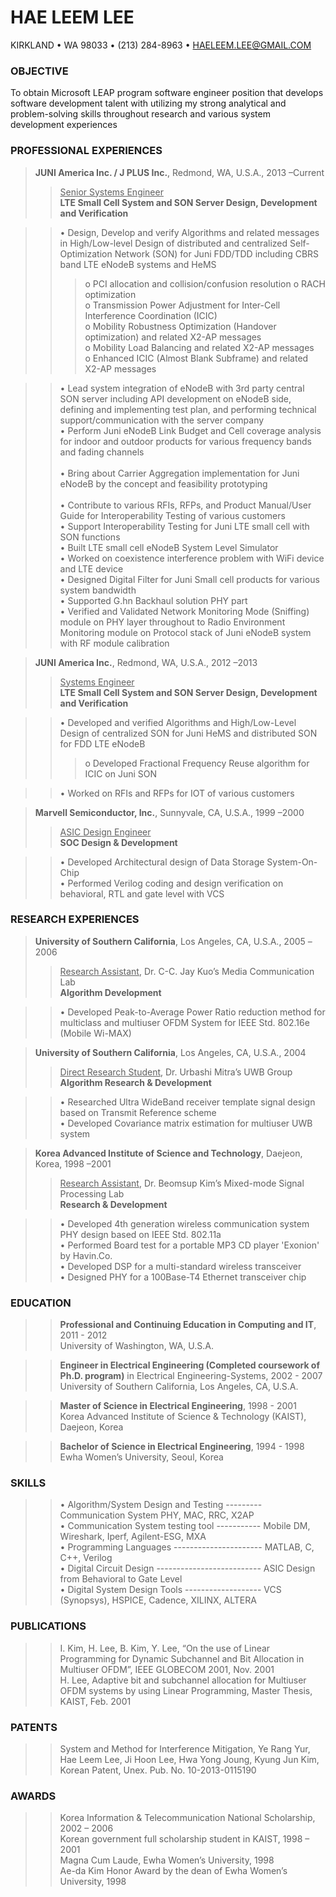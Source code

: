 HAE LEEM LEE
========================================================================
KIRKLAND • WA 98033 • (213) 284-8963 • HAELEEM.LEE@GMAIL.COM

### OBJECTIVE

To obtain Microsoft LEAP program software engineer position that develops software development talent with utilizing my strong analytical and problem-solving skills throughout research and various system development experiences
 
### PROFESSIONAL EXPERIENCES

>**JUNI America Inc. / J PLUS Inc.**,
>Redmond, WA, U.S.A.,                          2013 –Current  
>><u>Senior Systems Engineer</u>  
>>**LTE Small Cell System and SON Server Design, Development and Verification**

>>• Design, Develop and verify Algorithms and related messages in High/Low-level Design of distributed and centralized Self-Optimization Network (SON) for Juni FDD/TDD including CBRS band LTE eNodeB systems and HeMS
>>>o PCI allocation and collision/confusion resolution
  o RACH optimization  
  o Transmission Power Adjustment for Inter-Cell Interference Coordination (ICIC)  
  o Mobility Robustness Optimization (Handover optimization) and related X2-AP messages  
  o Mobility Load Balancing and related X2-AP messages  
  o Enhanced ICIC (Almost Blank Subframe) and related X2-AP messages
  
>>• Lead system integration of eNodeB with 3rd party central SON server including API development on eNodeB side, defining and implementing test plan, and performing technical support/communication with the server company  
• Perform Juni eNodeB Link Budget and Cell coverage analysis for indoor and outdoor products for various frequency bands and fading channels<br>	 
• Bring about Carrier Aggregation implementation for Juni eNodeB by the concept and feasibility prototyping<br>	 
• Contribute to various RFIs, RFPs, and Product Manual/User Guide for Interoperability Testing of various customers   
• Support Interoperability Testing for Juni LTE small cell with SON functions  
• Built LTE small cell eNodeB System Level Simulator  
• Worked on coexistence interference problem with WiFi device and LTE device  
• Designed Digital Filter for Juni Small cell products for various system bandwidth  
• Supported G.hn Backhaul solution PHY part  
• Verified and Validated Network Monitoring Mode (Sniffing) module on PHY layer throughout to Radio Environment Monitoring module on Protocol stack of Juni eNodeB system with RF module calibration  

>**JUNI America Inc.**,
>Redmond, WA, U.S.A.,                                         2012 –2013  
>><u>Systems Engineer</u>  
>>**LTE Small Cell System and SON Server Design, Development and Verification**  

>>• Developed and verified Algorithms and High/Low-Level Design of centralized SON for Juni HeMS and distributed SON for FDD LTE eNodeB  
>>>o Developed Fractional Frequency Reuse algorithm for ICIC on Juni SON<br>

>>• Worked on RFIs and RFPs for IOT of various customers  

>**Marvell Semiconductor, Inc.**,
>Sunnyvale, CA, U.S.A.,			            1999 –2000  
>><u>ASIC Design Engineer</u>  
**SOC Design & Development**  
	
>>•	Developed Architectural design of Data Storage System-On-Chip  
•	Performed Verilog coding and design verification on behavioral, RTL and gate level with VCS

### RESEARCH EXPERIENCES

>**University of Southern California**, Los Angeles, CA, U.S.A.,		            2005 –2006  
>><u>Research Assistant</u>, Dr. C-C. Jay Kuo’s Media Communication Lab   
>>**Algorithm Development**    

>>•	Developed Peak-to-Average Power Ratio reduction method for multiclass and multiuser OFDM 
	System for IEEE Std. 802.16e (Mobile Wi-MAX)

>**University of Southern California**, Los Angeles, CA, U.S.A.,		                  2004 
>><u>Direct Research Student</u>, Dr. Urbashi Mitra’s UWB Group  
>>**Algorithm Research & Development**

>>•	Researched Ultra WideBand receiver template signal design based on Transmit Reference scheme  
•	Developed Covariance matrix estimation for multiuser UWB system

>**Korea Advanced Institute of Science and Technology**, Daejeon, Korea,        	    1998 –2001
>><u>Research Assistant</u>, Dr. Beomsup Kim’s Mixed-mode Signal Processing Lab  
>>**Research & Development** 

>>•	Developed 4th generation wireless communication system PHY design based on IEEE Std. 802.11a  
•	Performed Board test for a portable MP3 CD player 'Exonion' by Havin.Co.  
•	Developed DSP for a multi-standard wireless transceiver  
•	Designed PHY for a 100Base-T4 Ethernet transceiver chip  

### EDUCATION

>>**Professional and Continuing Education in Computing and IT**,                     2011 - 2012  
>>University of Washington, WA, U.S.A. 

>>**Engineer in Electrical Engineering (Completed coursework of Ph.D. program)** in Electrical Engineering-Systems, 2002 - 2007  
>>University of Southern California, Los Angeles, CA, U.S.A.

>>**Master of Science in Electrical Engineering**,				     1998 - 2001  
>>Korea Advanced Institute of Science & Technology (KAIST), Daejeon, Korea  

>>**Bachelor of Science in Electrical Engineering**,				     1994 - 1998  
>>Ewha Women’s University, Seoul, Korea  

### SKILLS


>>• Algorithm/System Design and Testing --------- Communication System PHY, MAC, RRC, X2AP  
• Communication System testing tool ----------- Mobile DM, Wireshark, Iperf, Agilent-ESG, MXA  
• Programming Languages ---------------------- MATLAB, C, C++, Verilog  
• Digital Circuit Design -------------------------- ASIC Design from Behavioral to Gate Level  
• Digital System Design Tools ------------------- VCS (Synopsys), HSPICE, Cadence, XILINX, ALTERA  

### PUBLICATIONS

>>I. Kim, H. Lee, B. Kim, Y. Lee, “On the use of Linear Programming for Dynamic Subchannel and Bit Allocation in Multiuser OFDM”, IEEE GLOBECOM 2001, Nov. 2001  
H. Lee, Adaptive bit and subchannel allocation for Multiuser OFDM systems by using Linear Programming, Master Thesis, KAIST, Feb. 2001  

### PATENTS

>>System and Method for Interference Mitigation, Ye Rang Yur, Hae Leem Lee, Ji Hoon Lee, Hwa Yong Joung, Kyung Jun Kim, Korean Patent, Unex. Pub. No. 10-2013-0115190

### AWARDS
	
>>Korea Information & Telecommunication National Scholarship, 2002 – 2006  
Korean government full scholarship student in KAIST, 1998 – 2001  
Magna Cum Laude, Ewha Women’s University, 1998  
Ae-da Kim Honor Award by the dean of Ewha Women’s University, 1998  
